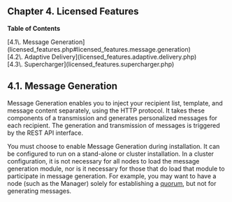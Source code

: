 ## Chapter 4. Licensed Features

**Table of Contents**

<dl class="toc">

<dt>[4.1\. Message Generation](licensed_features.php#licensed_features.message.generation)</dt>

<dt>[4.2\. Adaptive Delivery](licensed_features.adaptive.delivery.php)</dt>

<dt>[4.3\. Supercharger](licensed_features.supercharger.php)</dt>

</dl>

## 4.1. Message Generation

Message Generation enables you to inject your recipient list, template, and message content separately, using the HTTP protocol. It takes these components of a transmission and generates personalized messages for each recipient. The generation and transmission of messages is triggered by the REST API interface.

You must choose to enable Message Generation during installation. It can be configured to run on a stand-alone or cluster installation. In a cluster configuration, it is not necessary for all nodes to load the message generation module, nor is it necessary for those that do load that module to participate in message generation. For example, you may want to have a node (such as the Manager) solely for establishing a [quorum](glossary.php#gloss.quorum "Quorum"), but not for generating messages.
